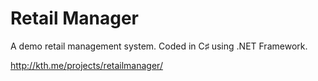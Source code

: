 # Retail Manager

A demo retail management system. Coded in C♯ using .NET Framework.

http://kth.me/projects/retailmanager/
